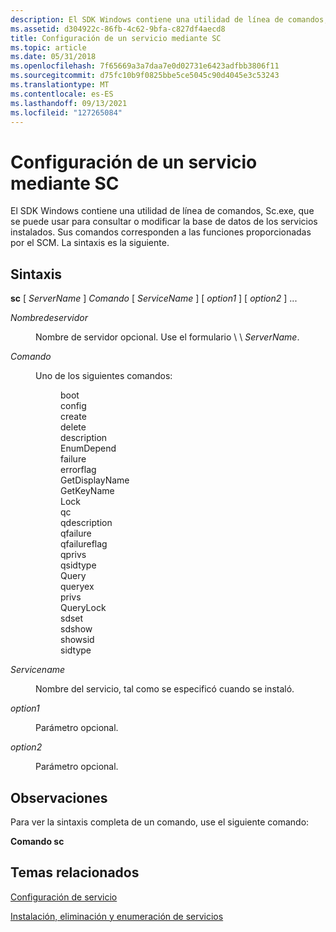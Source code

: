 ```yaml
---
description: El SDK Windows contiene una utilidad de línea de comandos, Sc.exe, que se puede usar para consultar o modificar la base de datos de los servicios instalados. Sus comandos corresponden a las funciones proporcionadas por el SCM. La sintaxis es la siguiente.
ms.assetid: d304922c-86fb-4c62-9bfa-c827df4aecd8
title: Configuración de un servicio mediante SC
ms.topic: article
ms.date: 05/31/2018
ms.openlocfilehash: 7f65669a3a7daa7e0d02731e6423adfbb3806f11
ms.sourcegitcommit: d75fc10b9f0825bbe5ce5045c90d4045e3c53243
ms.translationtype: MT
ms.contentlocale: es-ES
ms.lasthandoff: 09/13/2021
ms.locfileid: "127265084"
---
```

# <a name="configuring-a-service-using-sc"></a>Configuración de un servicio mediante SC

El SDK Windows contiene una utilidad de línea de comandos, Sc.exe, que se puede usar para consultar o modificar la base de datos de los servicios instalados. Sus comandos corresponden a las funciones proporcionadas por el SCM. La sintaxis es la siguiente.

## <a name="syntax"></a>Sintaxis

**sc** \[ *ServerName* \] *Comando* \[ *ServiceName* \] \[ *option1* \] \[ *option2* \] ...

<dl> <dt>

<span id="ServerName"></span><span id="servername"></span><span id="SERVERNAME"></span>*Nombredeservidor*
</dt> <dd>

Nombre de servidor opcional. Use el formulario \\ \\ *ServerName*.

</dd> <dt>

<span id="Command"></span><span id="command"></span><span id="COMMAND"></span>*Comando*
</dt> <dd>

Uno de los siguientes comandos:

<dl> <dd>boot</dd> <dd>config</dd> <dd>create</dd> <dd>delete</dd> <dd>description</dd> <dd>EnumDepend</dd> <dd>failure</dd> <dd>errorflag</dd> <dd>GetDisplayName</dd> <dd>GetKeyName</dd> <dd>Lock</dd> <dd>qc</dd> <dd>qdescription</dd> <dd>qfailure</dd> <dd>qfailureflag</dd> <dd>qprivs</dd> <dd>qsidtype</dd> <dd>Query</dd> <dd>queryex</dd> <dd>privs</dd> <dd>QueryLock</dd> <dd>sdset</dd> <dd>sdshow</dd> <dd>showsid</dd> <dd>sidtype</dd> </dl> </dd> <dt>

<span id="ServiceName"></span><span id="servicename"></span><span id="SERVICENAME"></span>*Servicename*
</dt> <dd>

Nombre del servicio, tal como se especificó cuando se instaló.

</dd> <dt>

<span id="option1"></span><span id="OPTION1"></span>*option1*
</dt> <dd>

Parámetro opcional.

</dd> <dt>

<span id="option2"></span><span id="OPTION2"></span>*option2*
</dt> <dd>

Parámetro opcional.

</dd> </dl>

## <a name="remarks"></a>Observaciones

Para ver la sintaxis completa de un comando, use el siguiente comando:

**Comando sc** 

## <a name="related-topics"></a>Temas relacionados

<dl> <dt>

[Configuración de servicio](service-configuration.md)
</dt> <dt>

[Instalación, eliminación y enumeración de servicios](service-installation-removal-and-enumeration.md)
</dt> </dl>

 

 



